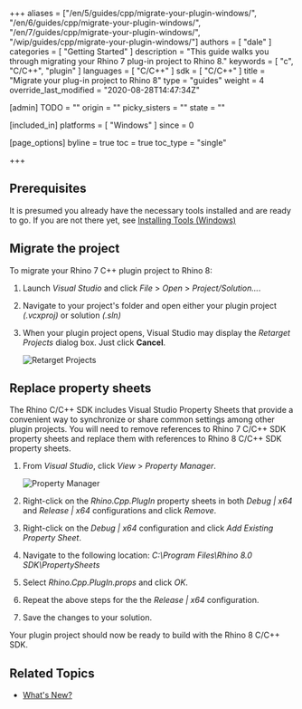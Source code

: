 +++
aliases = ["/en/5/guides/cpp/migrate-your-plugin-windows/", "/en/6/guides/cpp/migrate-your-plugin-windows/", "/en/7/guides/cpp/migrate-your-plugin-windows/", "/wip/guides/cpp/migrate-your-plugin-windows/"]
authors = [ "dale" ]
categories = [ "Getting Started" ]
description = "This guide walks you through migrating your Rhino 7 plug-in project to Rhino 8."
keywords = [ "c", "C/C++", "plugin" ]
languages = [ "C/C++" ]
sdk = [ "C/C++" ]
title = "Migrate your plug-in project to Rhino 8"
type = "guides"
weight = 4
override_last_modified = "2020-08-28T14:47:34Z"

[admin]
TODO = ""
origin = ""
picky_sisters = ""
state = ""

[included_in]
platforms = [ "Windows" ]
since = 0

[page_options]
byline = true
toc = true
toc_type = "single"

+++

## Prerequisites

It is presumed you already have the necessary tools installed and are ready to go.  If you are not there yet, see [Installing Tools (Windows)](/guides/cpp/installing-tools-windows)

## Migrate the project

To migrate your Rhino 7 C++ plugin project to Rhino 8:

   1. Launch *Visual Studio* and click *File* > *Open* > *Project/Solution...*.
   2. Navigate to your project's folder and open either your plugin project *(.vcxproj)* or solution *(.sln)*
   3. When your plugin project opens, Visual Studio may display the *Retarget Projects* dialog box. Just click **Cancel**.  

      ![*Retarget Projects*](/images/migrate-plugin-windows-8-cpp-01.png)

## Replace property sheets

The Rhino C/C++ SDK includes Visual Studio Property Sheets that provide a convenient way to synchronize or share common settings among other plugin projects. You will need to remove references to Rhino 7 C/C++ SDK property sheets and replace them with references to Rhino 8 C/C++ SDK property sheets.

   1. From *Visual Studio*, click *View* > *Property Manager*.

      ![Property Manager](/images/migrate-plugin-windows-8-cpp-02.png)
   2. Right-click on the *Rhino.Cpp.PlugIn* property sheets in both *Debug &#124; x64* and *Release &#124; x64* configurations and click *Remove*.
   3. Right-click on the *Debug &#124; x64* configuration and click *Add Existing Property Sheet*.
   4. Navigate to the following location: *C:\Program Files\Rhino 8.0 SDK\PropertySheets*
   5. Select *Rhino.Cpp.PlugIn.props* and click *OK*.
   6. Repeat the above steps for the the *Release &#124; x64* configuration.
   7. Save the changes to your solution.

Your plugin project should now be ready to build with the Rhino 8 C/C++ SDK.

## Related Topics

- [What's New?](/guides/cpp/whats-new)

